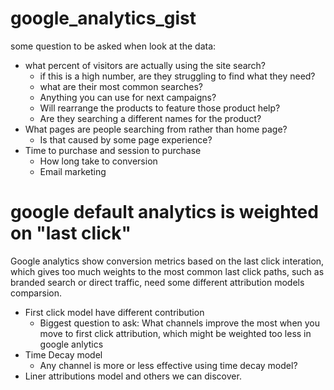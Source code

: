 # google_analytics_gist
some question to be asked when look at the data:
- what percent of visitors are actually using the site search?
  - if this is a high number, are they struggling to find what they need?
  - what are their most common searches?
  - Anything you can use for next campaigns?
  - Will rearrange the products to feature those product help?
  - Are they searching a different names for the product?
- What pages are people searching from rather than home page?
  - Is that caused by some page experience?
- Time to purchase and session to purchase
  - How long take to conversion
  - Email marketing

# google default analytics is weighted on "last click"
Google analytics show conversion metrics based on the last click interation, which gives too much weights to the most common last click paths, such as branded search or direct traffic, need some different attribution models comparsion.

- First click model have different contribution
  - Biggest question to ask: What channels improve the most when you move to first click attribution, which might be weighted too less in google anlytics
- Time Decay model
  - Any channel is more or less effective using time decay model?
- Liner attributions model and others we can discover.
